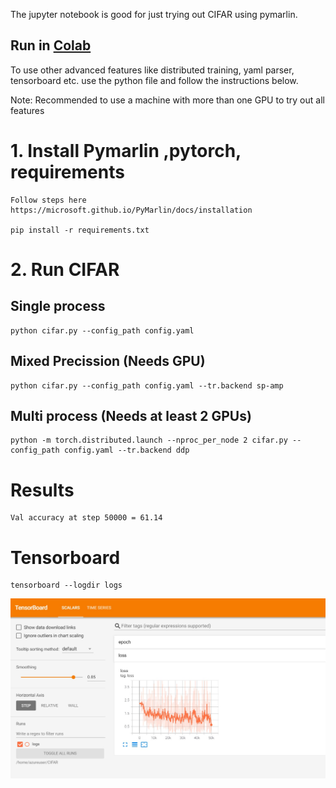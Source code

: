 The jupyter notebook is good for just trying out CIFAR using pymarlin.
## Run in [Colab](https://colab.research.google.com/github/microsoft/PyMarlin/blob/main/examples/CIFAR/CIFAR.ipynb)

To use other advanced features like distributed training, yaml parser, tensorboard etc. use the python file and follow the instructions below.

Note: Recommended to use a machine with more than one GPU to try out all features

# 1. Install Pymarlin ,pytorch, requirements

    Follow steps here https://microsoft.github.io/PyMarlin/docs/installation
    
    pip install -r requirements.txt

# 2. Run CIFAR

## Single process

    python cifar.py --config_path config.yaml

## Mixed Precission (Needs GPU)

    python cifar.py --config_path config.yaml --tr.backend sp-amp

## Multi process (Needs at least 2 GPUs)

    python -m torch.distributed.launch --nproc_per_node 2 cifar.py --config_path config.yaml --tr.backend ddp

# Results

    Val accuracy at step 50000 = 61.14

# Tensorboard

    tensorboard --logdir logs

![tensorboard](.images/tensorboard_screenshot.jpg)